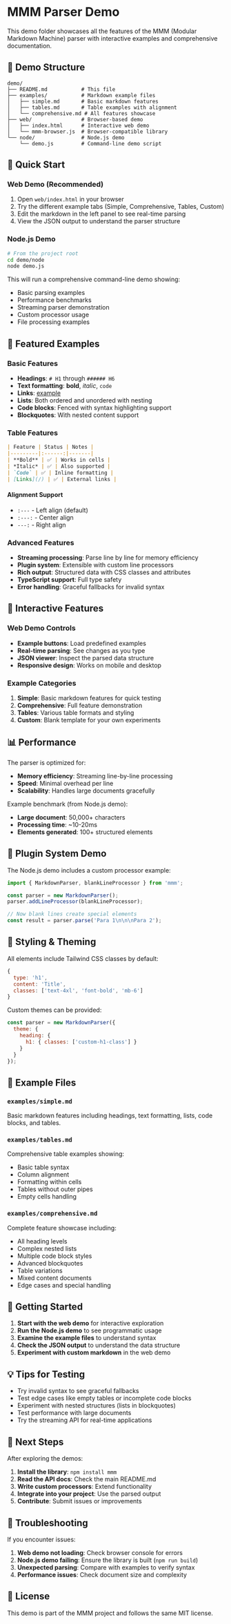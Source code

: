 # MMM Parser Demo

This demo folder showcases all the features of the MMM (Modular Markdown Machine) parser with interactive examples and comprehensive documentation.

## 📁 Demo Structure

```
demo/
├── README.md           # This file
├── examples/           # Markdown example files
│   ├── simple.md       # Basic markdown features
│   ├── tables.md       # Table examples with alignment
│   └── comprehensive.md # All features showcase
├── web/                # Browser-based demo
│   ├── index.html      # Interactive web demo
│   └── mmm-browser.js  # Browser-compatible library
└── node/               # Node.js demo
    └── demo.js         # Command-line demo script
```

## 🚀 Quick Start

### Web Demo (Recommended)

1. Open `web/index.html` in your browser
2. Try the different example tabs (Simple, Comprehensive, Tables, Custom)
3. Edit the markdown in the left panel to see real-time parsing
4. View the JSON output to understand the parser structure

### Node.js Demo

```bash
# From the project root
cd demo/node
node demo.js
```

This will run a comprehensive command-line demo showing:
- Basic parsing examples
- Performance benchmarks
- Streaming parser demonstration
- Custom processor usage
- File processing examples

## 🎯 Featured Examples

### Basic Features

- **Headings**: `# H1` through `###### H6`
- **Text formatting**: **bold**, *italic*, `code`
- **Links**: [example](https://example.com)
- **Lists**: Both ordered and unordered with nesting
- **Code blocks**: Fenced with syntax highlighting support
- **Blockquotes**: With nested content support

### Table Features

```markdown
| Feature | Status | Notes |
|---------|:------:|-------|
| **Bold** | ✅ | Works in cells |
| *Italic* | ✅ | Also supported |
| `Code` | ✅ | Inline formatting |
| [Links](/) | ✅ | External links |
```

#### Alignment Support
- `:---` - Left align (default)
- `:---:` - Center align
- `---:` - Right align

### Advanced Features

- **Streaming processing**: Parse line by line for memory efficiency
- **Plugin system**: Extensible with custom line processors
- **Rich output**: Structured data with CSS classes and attributes
- **TypeScript support**: Full type safety
- **Error handling**: Graceful fallbacks for invalid syntax

## 🔧 Interactive Features

### Web Demo Controls

- **Example buttons**: Load predefined examples
- **Real-time parsing**: See changes as you type
- **JSON viewer**: Inspect the parsed data structure
- **Responsive design**: Works on mobile and desktop

### Example Categories

1. **Simple**: Basic markdown features for quick testing
2. **Comprehensive**: Full feature demonstration
3. **Tables**: Various table formats and styling
4. **Custom**: Blank template for your own experiments

## 📊 Performance

The parser is optimized for:
- **Memory efficiency**: Streaming line-by-line processing
- **Speed**: Minimal overhead per line
- **Scalability**: Handles large documents gracefully

Example benchmark (from Node.js demo):
- **Large document**: 50,000+ characters
- **Processing time**: ~10-20ms
- **Elements generated**: 100+ structured elements

## 🔌 Plugin System Demo

The Node.js demo includes a custom processor example:

```javascript
import { MarkdownParser, blankLineProcessor } from 'mmm';

const parser = new MarkdownParser();
parser.addLineProcessor(blankLineProcessor);

// Now blank lines create special elements
const result = parser.parse('Para 1\n\n\nPara 2');
```

## 🎨 Styling & Theming

All elements include Tailwind CSS classes by default:

```javascript
{
  type: 'h1',
  content: 'Title',
  classes: ['text-4xl', 'font-bold', 'mb-6']
}
```

Custom themes can be provided:

```javascript
const parser = new MarkdownParser({
  theme: {
    heading: {
      h1: { classes: ['custom-h1-class'] }
    }
  }
});
```

## 📝 Example Files

### `examples/simple.md`
Basic markdown features including headings, text formatting, lists, code blocks, and tables.

### `examples/tables.md`
Comprehensive table examples showing:
- Basic table syntax
- Column alignment
- Formatting within cells
- Tables without outer pipes
- Empty cells handling

### `examples/comprehensive.md`
Complete feature showcase including:
- All heading levels
- Complex nested lists
- Multiple code block styles
- Advanced blockquotes
- Table variations
- Mixed content documents
- Edge cases and special handling

## 🚦 Getting Started

1. **Start with the web demo** for interactive exploration
2. **Run the Node.js demo** to see programmatic usage
3. **Examine the example files** to understand syntax
4. **Check the JSON output** to understand the data structure
5. **Experiment with custom markdown** in the web demo

## 💡 Tips for Testing

- Try invalid syntax to see graceful fallbacks
- Test edge cases like empty tables or incomplete code blocks
- Experiment with nested structures (lists in blockquotes)
- Test performance with large documents
- Try the streaming API for real-time applications

## 🔗 Next Steps

After exploring the demos:

1. **Install the library**: `npm install mmm`
2. **Read the API docs**: Check the main README.md
3. **Write custom processors**: Extend functionality
4. **Integrate into your project**: Use the parsed output
5. **Contribute**: Submit issues or improvements

## 🐛 Troubleshooting

If you encounter issues:

1. **Web demo not loading**: Check browser console for errors
2. **Node.js demo failing**: Ensure the library is built (`npm run build`)
3. **Unexpected parsing**: Compare with examples to verify syntax
4. **Performance issues**: Check document size and complexity

## 📄 License

This demo is part of the MMM project and follows the same MIT license.